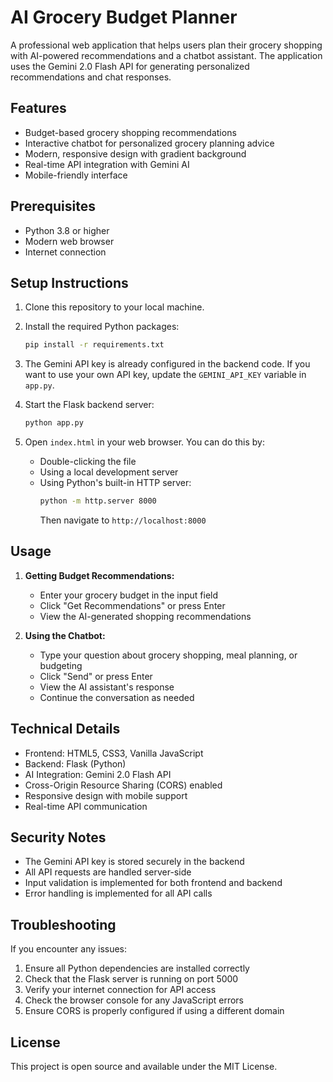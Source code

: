 # AI Grocery Budget Planner

A professional web application that helps users plan their grocery shopping with AI-powered recommendations and a chatbot assistant. The application uses the Gemini 2.0 Flash API for generating personalized recommendations and chat responses.

## Features

- Budget-based grocery shopping recommendations
- Interactive chatbot for personalized grocery planning advice
- Modern, responsive design with gradient background
- Real-time API integration with Gemini AI
- Mobile-friendly interface

## Prerequisites

- Python 3.8 or higher
- Modern web browser
- Internet connection

## Setup Instructions

1. Clone this repository to your local machine.

2. Install the required Python packages:
   ```bash
   pip install -r requirements.txt
   ```

3. The Gemini API key is already configured in the backend code. If you want to use your own API key, update the `GEMINI_API_KEY` variable in `app.py`.

4. Start the Flask backend server:
   ```bash
   python app.py
   ```

5. Open `index.html` in your web browser. You can do this by:
   - Double-clicking the file
   - Using a local development server
   - Using Python's built-in HTTP server:
     ```bash
     python -m http.server 8000
     ```
     Then navigate to `http://localhost:8000`

## Usage

1. **Getting Budget Recommendations:**
   - Enter your grocery budget in the input field
   - Click "Get Recommendations" or press Enter
   - View the AI-generated shopping recommendations

2. **Using the Chatbot:**
   - Type your question about grocery shopping, meal planning, or budgeting
   - Click "Send" or press Enter
   - View the AI assistant's response
   - Continue the conversation as needed

## Technical Details

- Frontend: HTML5, CSS3, Vanilla JavaScript
- Backend: Flask (Python)
- AI Integration: Gemini 2.0 Flash API
- Cross-Origin Resource Sharing (CORS) enabled
- Responsive design with mobile support
- Real-time API communication

## Security Notes

- The Gemini API key is stored securely in the backend
- All API requests are handled server-side
- Input validation is implemented for both frontend and backend
- Error handling is implemented for all API calls

## Troubleshooting

If you encounter any issues:

1. Ensure all Python dependencies are installed correctly
2. Check that the Flask server is running on port 5000
3. Verify your internet connection for API access
4. Check the browser console for any JavaScript errors
5. Ensure CORS is properly configured if using a different domain

## License

This project is open source and available under the MIT License. 